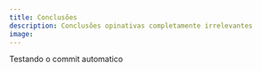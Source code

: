 ```yaml
---
title: Conclusões
description: Conclusões opinativas completamente irrelevantes
image: 
---
```


Testando o commit automatico
<!--stackedit_data:
eyJoaXN0b3J5IjpbLTcwMTAyMTM1M119
-->